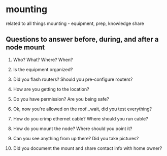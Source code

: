 # mounting
related to all things mounting - equipment, prep, knowledge share

## Questions to answer before, during, and after a node mount

1. Who? What? Where? When?

2. Is the equipment organized?

3. Did you flash routers? Should you pre-configure routers?

4. How are you getting to the location?

5. Do you have permission? Are you being safe?

6. Ok, now you're allowed on the roof...wait, did you test everything?

7. How do you crimp ethernet cable? Where should you run cable?

8. How do you mount the node? Where should you point it?

9. Can you see anything from up there? Did you take pictures?

10. Did you document the mount and share contact info with home owner?